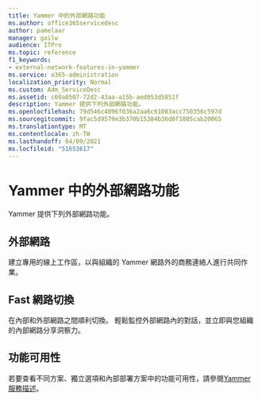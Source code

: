 ```yaml
---
title: Yammer 中的外部網路功能
ms.author: office365servicedesc
author: pamelaar
manager: gailw
audience: ITPro
ms.topic: reference
f1_keywords:
- external-network-features-in-yammer
ms.service: o365-administration
localization_priority: Normal
ms.custom: Adm_ServiceDesc
ms.assetid: c60a8507-72d2-43aa-a15b-aed053d5851f
description: Yammer 提供下列外部網路功能。
ms.openlocfilehash: 79d546c4896f036a2aa6c61083acc750356c597d
ms.sourcegitcommit: 9fac5d9579e3b370b15384b36d0f1805cab20065
ms.translationtype: MT
ms.contentlocale: zh-TW
ms.lasthandoff: 04/09/2021
ms.locfileid: "51653617"
---
```

# <a name="external-network-features-in-yammer"></a>Yammer 中的外部網路功能

Yammer 提供下列外部網路功能。
  
## <a name="external-networks"></a>外部網路

建立專用的線上工作區，以與組織的 Yammer 網路外的商務連絡人進行共同作業。
  
## <a name="fast-network-switching"></a>Fast 網路切換

在內部和外部網路之間順利切換。 輕鬆監控外部網路內的對話，並立即與您組織的內部網路分享洞察力。
  
## <a name="feature-availability"></a>功能可用性

若要查看不同方案、獨立選項和內部部署方案中的功能可用性，請參閱[Yammer 服務描述](yammer-service-description.md)。